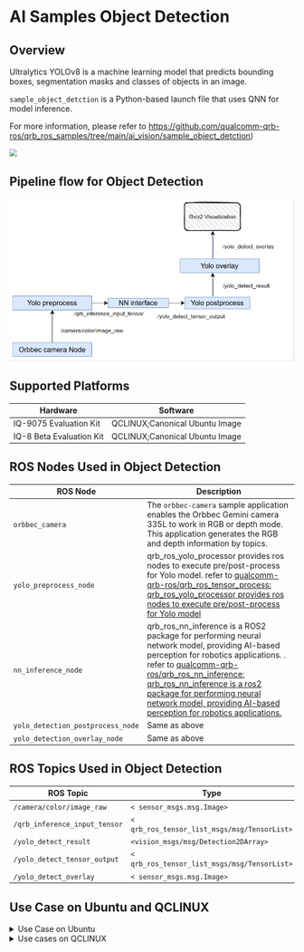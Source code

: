 # AI Samples Object Detection	

## Overview

Ultralytics YOLOv8 is a machine learning model that predicts bounding boxes, segmentation masks and classes of objects in an image.

`sample_object_detction` is a Python-based launch file that uses QNN for model inference. 

For more information, please refer to  https://github.com/qualcomm-qrb-ros/qrb_ros_samples/tree/main/ai_vision/sample_object_detction)

<img src="./resource/yolo-detect.gif" style="zoom:80%;" />

## Pipeline flow for Object Detection

![](./resource/pipeline.png)

## Supported Platforms

| Hardware                 | Software                       |
| ------------------------ | ------------------------------ |
| IQ-9075 Evaluation Kit   | QCLINUX;Canonical Ubuntu Image |
| IQ-8 Beta Evaluation Kit | QCLINUX;Canonical Ubuntu Image |

## ROS Nodes Used in Object Detection

| ROS Node                           | Description                                                  |
| ---------------------------------- | ------------------------------------------------------------ |
| `orbbec_camera `                   | The `orbbec-camera` sample application enables the Orbbec Gemini camera 335L to work in RGB or depth mode. This application generates the RGB and depth information by topics. |
| `yolo_preprocess_node `            | qrb_ros_yolo_processor provides ros nodes to execute pre/post-process for Yolo model. refer to [qualcomm-qrb-ros/qrb_ros_tensor_process: qrb_ros_yolo_processor provides ros nodes to execute pre/post-process for Yolo model](https://github.com/qualcomm-qrb-ros/qrb_ros_tensor_process) |
| `nn_inference_node `               | qrb_ros_nn_inference is a ROS2 package for performing neural network model, providing  AI-based perception for robotics applications. . refer to [qualcomm-qrb-ros/qrb_ros_nn_inference: qrb_ros_nn_inference is a ros2 package for performing neural network model, providing AI-based perception for robotics applications.](https://github.com/qualcomm-qrb-ros/qrb_ros_nn_inference) |
| `yolo_detection_postprocess_node ` | Same as above                                                |
| `yolo_detection_overlay_node `     | Same as above                                                |

## ROS Topics Used in Object Detection

| ROS Topic                      | Type                                          | Published By                       |
| ------------------------------ | --------------------------------------------- | ---------------------------------- |
| `/camera/color/image_raw `     | `< sensor_msgs.msg.Image> `                   | `orbbec_camera `                   |
| `/qrb_inference_input_tensor ` | `< qrb_ros_tensor_list_msgs/msg/TensorList> ` | `yolo_preprocess_node `            |
| `/yolo_detect_result `         | `<vision_msgs/msg/Detection2DArray> `         | `nn_inference_node `               |
| `/yolo_detect_tensor_output `  | `< qrb_ros_tensor_list_msgs/msg/TensorList> ` | `yolo_detection_postprocess_node ` |
| `/yolo_detect_overlay `        | `< sensor_msgs.msg.Image> `                   | `yolo_detection_overlay_node `     |

## Use Case on Ubuntu and QCLINUX

<details>
  <summary>Use Case on Ubuntu</summary>

#### Case: Out of box to run sample on ubuntu

Follow bellow steps on device

```
(ssh) wget https://raw.githubusercontent.com/qualcomm-qrb-ros/qrb_ros_samples/refs/heads/main/tools/qirp-setup.sh -O qirp-setup.sh
(ssh) source qirp-setup.sh


#run  samples
(ssh) ros2 launch sample_object_detction launch_with_orbbec_camera.py
```

</details>

<details>
  <summary> Use cases on QCLINUX</summary>   
#### Prerequisites

- `SSH` is enabled in 'Permissive' mode with the steps mentioned in [Log in using SSH](https://docs.qualcomm.com/bundle/publicresource/topics/80-70017-254/how_to.html?vproduct=1601111740013072&latest=true#use-ssh).

- Download Robotics image and QIRP SDK from [QC artifacts](https://artifacts.codelinaro.org/ui/native/qli-ci/flashable-binaries/qirpsdk/) or Generate Robotics image and QIRP SDK with [meta-qcom-robotics-sdk/README.md](https://github.com/qualcomm-linux/meta-qcom-robotics-sdk)

- The prebuilt robotics image is flashed, see [Flash image](https://docs.qualcomm.com/bundle/publicresource/topics/80-70017-254/flash_images.html?vproduct=1601111740013072&latest=true)

#### Case1: Out of box to run sample on QCLINUX

​	Follow bellow steps on device

```
#source qirp sdk env
(ssh) mount -o remount rw /usr
(ssh) source /usr/share/qirp-setup.sh -m

#run  samples
(ssh) ros2 launch sample_object_detction launch_with_orbbec_camera.py
```

</details>